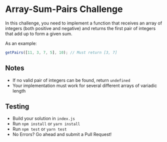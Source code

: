 # Array-Sum-Pairs Challenge

In this challenge, you need to implement a function that receives an array of integers (both positive and negative) and returns the first pair of integers that add up to form a given sum.

As an example:

```javascript
getPairs([11, 3, 7, 5], 10); // Must return [3, 7]
```

## Notes

- If no valid pair of integers can be found, return `undefined`
- Your implementation must work for several different arrays of variadic length

## Testing

- Build your solution in `index.js`
- Run `npm install` or `yarn install`
- Run `npm test` or `yarn test`
- No Errors? Go ahead and submit a Pull Request!
